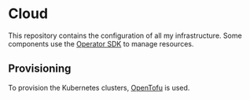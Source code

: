 # Cloud

This repository contains the configuration of all my infrastructure. Some components use the [Operator SDK][operator-sdk] to manage resources.

## Provisioning

To provision the Kubernetes clusters, [OpenTofu][opentofu] is used.

[operator-sdk]: https://sdk.operatorframework.io/
[opentofu]: https://opentofu.org/
